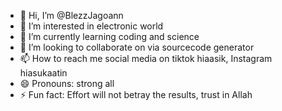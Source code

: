 - 👋 Hi, I’m @BlezzJagoann
- 👀 I’m interested in electronic world 
- 🌱 I’m currently learning coding and science
- 💞️ I’m looking to collaborate on via sourcecode generator 
- 📫 How to reach me social media on tiktok hiaasik, Instagram hiasukaatin 
- 😄 Pronouns: strong all
- ⚡ Fun fact: Effort will not betray the results, trust in Allah 

<!---
BlezzJagoann/BlezzJagoann is a ✨ special ✨ repository because its `README.md` (this file) appears on your GitHub profile.
You can click the Preview link to take a look at your changes.
--->
